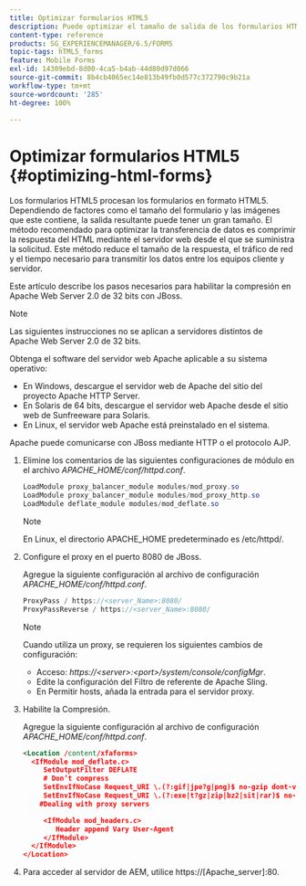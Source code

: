 ```yaml
---
title: Optimizar formularios HTML5
description: Puede optimizar el tamaño de salida de los formularios HTML5.
content-type: reference
products: SG_EXPERIENCEMANAGER/6.5/FORMS
topic-tags: hTML5_forms
feature: Mobile Forms
exl-id: 14309ebd-8d00-4ca5-b4ab-44d80d97d066
source-git-commit: 8b4cb4065ec14e813b49fb0d577c372790c9b21a
workflow-type: tm+mt
source-wordcount: '285'
ht-degree: 100%

---
```


# Optimizar formularios HTML5 {#optimizing-html-forms}

Los formularios HTML5 procesan los formularios en formato HTML5. Dependiendo de factores como el tamaño del formulario y las imágenes que este contiene, la salida resultante puede tener un gran tamaño. El método recomendado para optimizar la transferencia de datos es comprimir la respuesta del HTML mediante el servidor web desde el que se suministra la solicitud. Este método reduce el tamaño de la respuesta, el tráfico de red y el tiempo necesario para transmitir los datos entre los equipos cliente y servidor.

Este artículo describe los pasos necesarios para habilitar la compresión en Apache Web Server 2.0 de 32 bits con JBoss.

>[!NOTE]
>
>Las siguientes instrucciones no se aplican a servidores distintos de Apache Web Server 2.0 de 32 bits.

Obtenga el software del servidor web Apache aplicable a su sistema operativo:

* En Windows, descargue el servidor web de Apache del sitio del proyecto Apache HTTP Server.
* En Solaris de 64 bits, descargue el servidor web Apache desde el sitio web de Sunfreeware para Solaris.
* En Linux, el servidor web Apache está preinstalado en el sistema.

Apache puede comunicarse con JBoss mediante HTTP o el protocolo AJP.

1. Elimine los comentarios de las siguientes configuraciones de módulo en el archivo *APACHE_HOME/conf/httpd.conf*.

   ```java
   LoadModule proxy_balancer_module modules/mod_proxy.so
   LoadModule proxy_balancer_module modules/mod_proxy_http.so
   LoadModule deflate_module modules/mod_deflate.so
   ```

   >[!NOTE]
   >
   >En Linux, el directorio APACHE_HOME predeterminado es /etc/httpd/.

1. Configure el proxy en el puerto 8080 de JBoss.

   Agregue la siguiente configuración al archivo de configuración *APACHE_HOME/conf/httpd.conf*.

   ```java
   ProxyPass / https://<server_Name>:8080/
   ProxyPassReverse / https://<server_Name>:8080/
   ```

   >[!NOTE]
   >
   >Cuando utiliza un proxy, se requieren los siguientes cambios de configuración:
   >
   >* Acceso: *https://&lt;server>:&lt;port>/system/console/configMgr*.
   * Edite la configuración del Filtro de referente de Apache Sling.
   * En Permitir hosts, añada la entrada para el servidor proxy.

1. Habilite la Compresión.

   Agregue la siguiente configuración al archivo de configuración *APACHE_HOME/conf/httpd.conf*.

   ```xml
   <Location /content/xfaforms>
     <IfModule mod_deflate.c>
        SetOutputFilter DEFLATE
        # Don’t compress
        SetEnvIfNoCase Request_URI \.(?:gif|jpe?g|png)$ no-gzip dont-vary
        SetEnvIfNoCase Request_URI \.(?:exe|t?gz|zip|bz2|sit|rar)$ no-gzip dont-vary
       #Dealing with proxy servers
   
        <IfModule mod_headers.c>
           Header append Vary User-Agent
        </IfModule>
     </IfModule>
   </Location>
   ```

1. Para acceder al servidor de AEM, utilice https://[Apache_server]:80.
